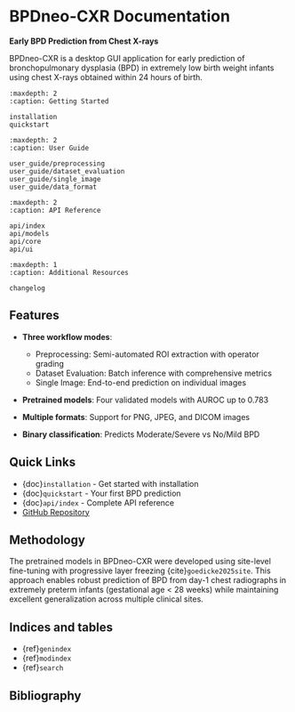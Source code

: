 # BPDneo-CXR Documentation

**Early BPD Prediction from Chest X-rays**

BPDneo-CXR is a desktop GUI application for early prediction of bronchopulmonary dysplasia (BPD) in extremely low birth weight infants using chest X-rays obtained within 24 hours of birth.

```{toctree}
:maxdepth: 2
:caption: Getting Started

installation
quickstart
```

```{toctree}
:maxdepth: 2
:caption: User Guide

user_guide/preprocessing
user_guide/dataset_evaluation
user_guide/single_image
user_guide/data_format
```

```{toctree}
:maxdepth: 2
:caption: API Reference

api/index
api/models
api/core
api/ui
```

```{toctree}
:maxdepth: 1
:caption: Additional Resources

changelog
```

## Features

- **Three workflow modes**:
  - Preprocessing: Semi-automated ROI extraction with operator grading
  - Dataset Evaluation: Batch inference with comprehensive metrics
  - Single Image: End-to-end prediction on individual images

- **Pretrained models**: Four validated models with AUROC up to 0.783
- **Multiple formats**: Support for PNG, JPEG, and DICOM images
- **Binary classification**: Predicts Moderate/Severe vs No/Mild BPD

## Quick Links

- {doc}`installation` - Get started with installation
- {doc}`quickstart` - Your first BPD prediction
- {doc}`api/index` - Complete API reference
- [GitHub Repository](https://github.com/FlowRegSuite/bpdneo-cxr-ui)

## Methodology

The pretrained models in BPDneo-CXR were developed using site-level fine-tuning with progressive layer freezing {cite}`goedicke2025site`. This approach enables robust prediction of BPD from day-1 chest radiographs in extremely preterm infants (gestational age < 28 weeks) while maintaining excellent generalization across multiple clinical sites.

## Indices and tables

- {ref}`genindex`
- {ref}`modindex`
- {ref}`search`

## Bibliography

```{bibliography}
```
